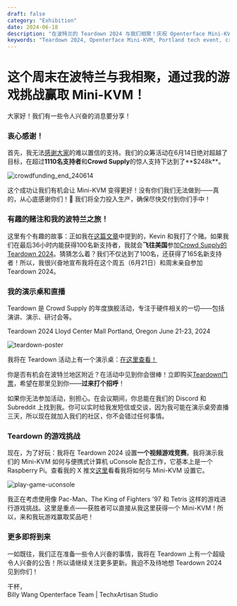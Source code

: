 ```yaml
---
draft: false
category: "Exhibition"
date: 2024-06-18
description: "在波特兰的 Teardown 2024 与我们相聚！庆祝 Openterface Mini-KVM 众筹成功筹集 $248K，玩复古游戏赢取 Mini-KVM，与我们的团队面对面交流。6月21-23日在 Lloyd Center Mall 现场演示和直播。"
keywords: "Teardown 2024, Openterface Mini-KVM, Portland tech event, crowdfunding success, hardware demo, retro gaming challenge, uConsole, Crowd Supply event, tech conference, hardware development, live demo, gaming competition, Mini-KVM giveaway, tech meetup"
---
```


# 这个周末在波特兰与我相聚，通过我的游戏挑战赢取 Mini-KVM！

大家好！我们有一些令人兴奋的消息要分享！

### 衷心感谢！
首先，我无法[感谢大家](https://x.com/TechxArtisan/status/1801850068263178300)的难以置信的支持。我们的众筹活动在6月14日绝对超越了目标，在超过**1110名支持者**和**Crowd Supply**的惊人支持下达到了**$248k**。

![crowdfunding_end_240614](https://www.crowdsupply.com/img/b812/9768a2ad-1b78-45dd-966c-942c170fb812/crowdfunding-end-240614_jpg_md-xl.jpg)

这个成功让我们有机会让 Mini-KVM 变得更好！没有你们我们无法做到——真的，从心底感谢你们！🧡 我们将全力投入生产，确保尽快交付到你们手中！

### 有趣的赌注和我的波特兰之旅！
这里有个有趣的故事：正如我在[这篇文章](https://www.crowdsupply.com/techxartisan/openterface-mini-kvm/updates/last-hours-to-back-and-mini-kvms-at-tech-frontlines)中提到的，Kevin 和我打了个赌。如果我们在最后36小时内能获得100名新支持者，我就会**飞往美国**参加[Crowd Supply的 Teardown 2024](https://www.crowdsupply.com/teardown/portland-2024)。猜猜怎么着？我们不仅达到了100名，还获得了165名新支持者！所以，我很兴奋地宣布我将在这个周五（6月21日）和周末亲自参加 Teardown 2024。

### 我的演示桌和直播
Teardown 是 Crowd Supply 的年度旗舰活动，专注于硬件相关的一切——包括演讲、演示、研讨会等。

Teardown 2024 Lloyd Center Mall Portland, Oregon June 21-23, 2024

![teardown-poster](https://www.crowdsupply.com/img/25ea/1d486985-1024-45ca-8b7d-0bdc388e25ea/twitter-1600-1900-td2024-wires_jpg_md-xl.jpg)

我将在 Teardown 活动上有一个演示桌：[在这里查看！](https://www.crowdsupply.com/teardown/portland-2024/demo/openterface-mini-kvm-turn-your-laptop-as-a-kvm-console)

你是否有机会在波特兰地区附近？在活动中见到你会很棒！立即购买[Teardown门票](https://www.crowdsupply.com/teardown/portland-2024)，希望在那里见到你——**过来打个招呼**！

如果你无法参加活动，别担心。在会议期间，你总能在我们的 Discord 和 Subreddit 上找到我。你可以实时给我发短信或交谈，因为我可能在演示桌旁直播三天，所以现在就加入我们的社区，你不会错过任何事情。

### Teardown 的游戏挑战
现在，为了好玩：我将在 Teardown 2024 设置**一个视频游戏竞赛**。我将演示我们的 Mini-KVM 如何与便携式计算机 uConsole 配合工作，它基本上是一个 Raspberry Pi。查看我的 X 推文[这里](https://x.com/TechxArtisan/status/1802675690015424962)看看我将如何与 Mini-KVM 设置它。

![play-game-uconsole](https://www.crowdsupply.com/img/c4d2/d5fe66f3-4f3e-4398-bd11-494ae317c4d2/play-game-uconsole_png_md-xl.jpg)

我正在考虑使用像 Pac-Man、The King of Fighters '97 和 Tetris 这样的游戏进行游戏挑战。这里是重点——获胜者可以直接从我这里获得一个 Mini-KVM！所以，来和我玩游戏赢取奖品吧！

### 更多即将到来
一如既往，我们正在准备一些令人兴奋的事情，我将在 Teardown 上有一个超级令人兴奋的公告！所以请继续关注更多更新。我迫不及待地想 Teardown 2024 见到你们！

干杯，  
Billy Wang
Openterface Team | TechxArtisan Studio


